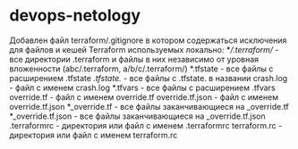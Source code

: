 # devops-netology

Добавлен файл terraform/.gitignore в котором содержаться исключения для файлов и кешей Terraform используемых локально:
**/.terraform/* - все директории .terraform и файлы в них независимо от уровная вложенности (abc/.terraform, a/b/c/.terraform/)
*.tfstate - все файлы с расширением .tfstate
*.tfstate.* - все файлы с .tfstate. в названии
crash.log - файл с именем crash.log
*.tfvars - все файлы с расширением .tfvars
override.tf - файл с именем override.tf
override.tf.json - файл с именем override.tf.json
*_override.tf - все файлы заканчивающиеся на _override.tf
*_override.tf.json - все файлы заканчивающиеся на _override.tf.json
.terraformrc - директория или файл с именем .terraformrc
terraform.rc - директория или файл с именем terraform.rc